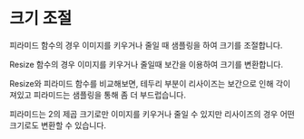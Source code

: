 # 크기 조절

피라미드 함수의 경우 이미지를 키우거나 줄일 때 샘플링을 하여 크기를 조절합니다.

Resize 함수의 경우 이미지를 키우거나 줄일때 보간을 이용하여 크기를 변환합니다.

Resize와 피라미드 함수를 비교해보면, 테두리 부분이 리사이즈는 보간으로 인해 각이져있고 피라미드는 샘플링을 통해 좀 더 부드럽습니다.

피라미드는 2의 제곱 크기로만 이미지를 키우거나 줄일 수 있지만 리사이즈의 경우 어떤 크기로도 변환할 수 있습니다.

